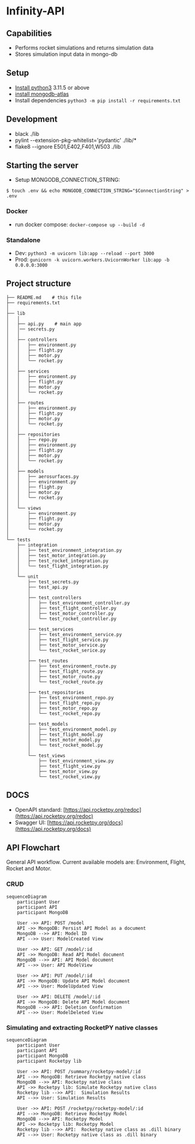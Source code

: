 # Infinity-API

## Capabilities
- Performs rocket simulations and returns simulation data
- Stores simulation input data in mongo-db

## Setup
- [Install python3](https://www.python.org/downloads/) 3.11.5 or above
- [install mongodb-atlas](https://www.mongodb.com/try/download/community)
- Install dependencies `python3 -m pip install -r requirements.txt`

## Development
- black ./lib
- pylint --extension-pkg-whitelist='pydantic' ./lib/*
- flake8 --ignore E501,E402,F401,W503 ./lib

## Starting the server
- Setup MONGODB_CONNECTION_STRING:
```
$ touch .env && echo MONGODB_CONNECTION_STRING="$ConnectionString" > .env
```

### Docker
- run docker compose: `docker-compose up --build -d`

### Standalone 
- Dev: `python3 -m uvicorn lib:app --reload --port 3000`
- Prod: `gunicorn -k uvicorn.workers.UvicornWorker lib:app -b 0.0.0.0:3000`

## Project structure
```
├── README.md    # this file
├── requirements.txt
│   
├── lib
│   │   
│   ├── api.py    # main app
│   │── secrets.py
│   │   
│   ├── controllers
│   │   ├── environment.py
│   │   ├── flight.py
│   │   ├── motor.py
│   │   └── rocket.py
│   │   
│   ├── services 
│   │   ├── environment.py
│   │   ├── flight.py
│   │   ├── motor.py
│   │   └── rocket.py
│   │   
│   ├── routes 
│   │   ├── environment.py
│   │   ├── flight.py
│   │   ├── motor.py
│   │   └── rocket.py
│   │   
│   ├── repositories
│   │   ├── repo.py
│   │   ├── environment.py
│   │   ├── flight.py
│   │   ├── motor.py
│   │   └── rocket.py
│   │   
│   ├── models
│   │   ├── aerosurfaces.py
│   │   ├── environment.py
│   │   ├── flight.py
│   │   ├── motor.py
│   │   └── rocket.py
│   │   
│   └── views
│       ├── environment.py
│       ├── flight.py
│       ├── motor.py
│       └── rocket.py
│   
└── tests
    ├── integration 
    │   ├── test_environment_integration.py
    │   ├── test_motor_integration.py
    │   ├── test_rocket_integration.py
    │   └── test_flight_integration.py
    │   
    └── unit
        ├── test_secrets.py
        ├── test_api.py
        │   
        ├── test_controllers
        │   ├── test_environment_controller.py
        │   ├── test_flight_controller.py
        │   ├── test_motor_controller.py
        │   └── test_rocket_controller.py
        │   
        ├── test_services
        │   ├── test_environment_service.py
        │   ├── test_flight_service.py
        │   ├── test_motor_service.py
        │   └── test_rocket_serice.py
        │
        ├── test_routes
        │   ├── test_environment_route.py
        │   ├── test_flight_route.py
        │   ├── test_motor_route.py
        │   └── test_rocket_route.py
        │
        ├── test_repositories
        │   ├── test_environment_repo.py
        │   ├── test_flight_repo.py
        │   ├── test_motor_repo.py
        │   └── test_rocket_repo.py
        │
        ├── test_models
        │   ├── test_environment_model.py
        │   ├── test_flight_model.py
        │   ├── test_motor_model.py
        │   └── test_rocket_model.py
        │   
        └── test_views
            ├── test_environment_view.py
            ├── test_flight_view.py
            ├── test_motor_view.py
            └── test_rocket_view.py
```

## DOCS
- OpenAPI standard: [https://api.rocketpy.org/redoc](https://api.rocketpy.org/redoc)
- Swagger UI: [https://api.rocketpy.org/docs](https://api.rocketpy.org/docs)

## API Flowchart
General API workflow. Current available models are: Environment, Flight, Rocket and Motor.

### CRUD
```mermaid
sequenceDiagram
    participant User
    participant API
    participant MongoDB

    User ->> API: POST /model    
    API ->> MongoDB: Persist API Model as a document
    MongoDB -->> API: Model ID
    API -->> User: ModelCreated View

    User ->> API: GET /model/:id
    API ->> MongoDB: Read API Model document
    MongoDB -->> API: API Model document
    API -->> User: API ModelView

    User ->> API: PUT /model/:id
    API ->> MongoDB: Update API Model document
    API -->> User: ModelUpdated View

    User ->> API: DELETE /model/:id
    API ->> MongoDB: Delete API Model document
    MongoDB -->> API: Deletion Confirmation
    API -->> User: ModelDeleted View

```

### Simulating and extracting RocketPY native classes
```mermaid
sequenceDiagram
    participant User
    participant API
    participant MongoDB
    participant Rocketpy lib

    User ->> API: POST /summary/rocketpy-model/:id
    API -->> MongoDB: Retrieve Rocketpy native class
    MongoDB -->> API: Rocketpy native class
    API ->> Rocketpy lib: Simulate Rocketpy native class
    Rocketpy lib -->> API:  Simulation Results
    API -->> User: Simulation Results

    User ->> API: POST /rocketpy/rocketpy-model/:id
    API -->> MongoDB: Retrieve Rocketpy Model
    MongoDB -->> API: Rocketpy Model
    API ->> Rocketpy lib: Rocketpy Model
    Rocketpy lib -->> API:  Rocketpy native class as .dill binary
    API -->> User: Rocketpy native class as .dill binary
```
